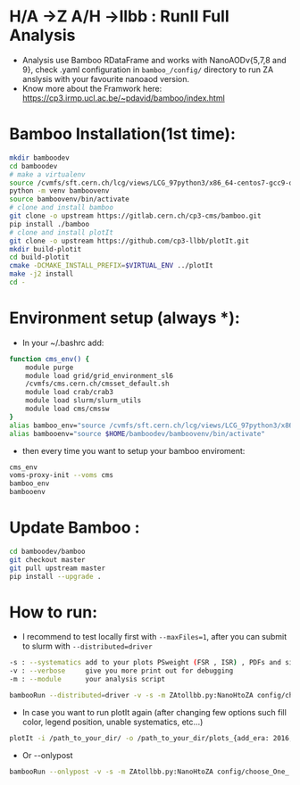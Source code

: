 # H/A ->Z A/H ->llbb : RunII Full Analysis
- Analysis use Bamboo RDataFrame and works with NanoAODv{5,7,8 and 9}, check .yaml configuration in `bamboo_/config/` directory to run ZA anslysis with your favourite nanoaod version. 
- Know more about the Framwork here: https://cp3.irmp.ucl.ac.be/~pdavid/bamboo/index.html

# Bamboo Installation(1st time):
```bash
mkdir bamboodev
cd bamboodev
# make a virtualenv
source /cvmfs/sft.cern.ch/lcg/views/LCG_97python3/x86_64-centos7-gcc9-opt/setup.sh
python -m venv bamboovenv
source bamboovenv/bin/activate
# clone and install bamboo
git clone -o upstream https://gitlab.cern.ch/cp3-cms/bamboo.git
pip install ./bamboo
# clone and install plotIt
git clone -o upstream https://github.com/cp3-llbb/plotIt.git
mkdir build-plotit
cd build-plotit
cmake -DCMAKE_INSTALL_PREFIX=$VIRTUAL_ENV ../plotIt
make -j2 install
cd -
```
# Environment setup (always *):
- In your ~/.bashrc add:
```bash
function cms_env() {
    module purge
    module load grid/grid_environment_sl6
    /cvmfs/cms.cern.ch/cmsset_default.sh
    module load crab/crab3
    module load slurm/slurm_utils
    module load cms/cmssw
}
alias bamboo_env="source /cvmfs/sft.cern.ch/lcg/views/LCG_97python3/x86_64-centos7-gcc9-opt/setup.sh"
alias bambooenv="source $HOME/bamboodev/bamboovenv/bin/activate"
```
- then every time you want to setup your bamboo enviroment:
```bash
cms_env
voms-proxy-init --voms cms
bamboo_env
bambooenv
```
# Update Bamboo :
```bash
cd bamboodev/bamboo
git checkout master
git pull upstream master
pip install --upgrade .
```
# How to run:
- I recommend to test locally first with `--maxFiles=1`, after you can submit to slurm with `--distributed=driver`

```bash
-s : --systematics add to your plots PSweight (FSR , ISR) , PDFs and six QCD scale variations, ele_id, ele_reco, pu, BtagWeight, DY, top ...
-v : --verbose     give you more print out for debugging 
-m : --module      your analysis script

bambooRun --distributed=driver -v -s -m ZAtollbb.py:NanoHtoZA config/choose_One_.yml -o ~/path_to_your_Output_dir/
```
- In case you want to run plotIt again (after changing few options such fill color, legend position, unable systematics, etc...)
```bash
plotIt -i /path_to_your_dir/ -o /path_to_your_dir/plots_{add_era: 2016, 2017 or 2018} -y -e era /path_to_your_Output_dir/plots.yml
```
- Or --onlypost
```bash
bambooRun --onlypost -v -s -m ZAtollbb.py:NanoHtoZA config/choose_One_.yml -o ~/path_to_your_Output_dir/
```
